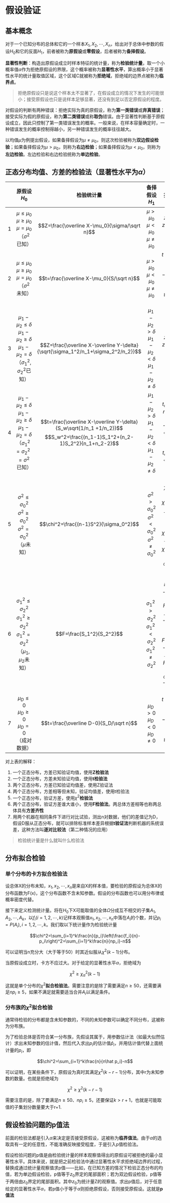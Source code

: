 # 假设验证
## 基本概念
对于一个已知分布的总体和它的一个样本$X_1,X_2,\cdots,X_n$，给出对于总体中参数的假设$H_0$和它的反面$H_1$，前者被称为**原假设**或**零假设**，后者被称为**备择假设**。

**显著性判断**：构造出原假设成立时样本特征的统计量，称为**检验统计量**，取一个小概率值$\alpha$作为拒绝原假设的界限，这个概率被称为**显著性水平**，算出概率小于显著性水平的统计量取值区域，这个区域C就被称为**拒绝域**，拒绝域的边界点被称为**临界点**。

> 拒绝原假设只是说这个样本太不显著了，在假设成立的情况下发生的可能很小；接受原假设也只是说样本足够显著，还没有到足以否定原假设的程度。

对假设的判断有两种错误：拒绝实际为真的原假设，称为**第一类错误**或**弃真错误**；接受实际为假的原假设，称为**第二类错误**或称**取伪**错误。由于显著性判断基于原假设成立，因此只控制了第一类错误发生的概率。一般来说，在样本容量确定时，一种错误发生的概率控制得越小，另一种错误发生的概率往往越大。

以均值$\mu$为例提出假设，如果备择假设为$\mu\neq\mu_0$，则这次检验被称为**双边假设检验**；如果备择假设为$\mu>\mu_0$，则称为**右边检验**；如果备择假设为$\mu<\mu_0$，则称为**左边检验**。左边检验和右边检验统称为**单边检验**。

## 正态分布均值、方差的检验法（显著性水平为$\alpha$）

| |原假设$H_0$|检验统计量|备择假设$H_1$|拒绝域|
|-|:--------:|:--------:|:----------:|:----:|
|1|$\mu\leq\mu_0$<br>$\mu\geq\mu_0$<br>$\mu=\mu_0$<br>（$\sigma^2$已知）|$$Z=\frac{\overline X-\mu_0}{\sigma/\sqrt n}$$|$\mu>\mu_0$<br>$\mu<\mu_0$<br>$\mu\neq\mu_0$<br>|$z\geq z_\alpha$<br>$z\leq -z_\alpha$<br>$\vert z\vert\geq z_{\alpha/2}$|
|2|$\mu\leq\mu_0$<br>$\mu\geq\mu_0$<br>$\mu=\mu_0$<br>（$\sigma^2$未知）|$$t=\frac{\overline X-\mu_0}{S/\sqrt n}$$|$\mu>\mu_0$<br>$\mu<\mu_0$<br>$\mu\neq\mu_0$|$t\geq t_\alpha(n-1)$<br>$t\leq -t_\alpha(n-1)$<br>$\vert t\vert \geq t_{\alpha/2}(n-1)$|
|3|$\mu_1-\mu_2\leq\delta$<br>$\mu_1-\mu_2\geq\delta$<br>$\mu_1-\mu_2=\delta$<br>（$\sigma_1^2,\sigma_2^2$已知）|$$Z=\frac{\overline X-\overline Y-\delta}{\sqrt{\sigma_1^2/n_1+\sigma_2^2/n_2}}$$|$\mu_1-\mu_2>\delta$<br>$\mu_1-\mu_2<\delta$<br>$\mu_1-\mu_2\neq\delta$|$z\geq z_\alpha$<br>$z\leq-z_\alpha$<br>$\vert z\vert \geq z_{\alpha/2}$|
|4|$\mu_1-\mu_2\leq\delta$<br>$\mu_1-\mu_2\geq\delta$<br>$\mu_1-\mu_2=\delta$<br>（$\sigma_1^2=\sigma_2^2=\sigma^2$已知）|$$t=\frac{\overline X-\overline Y-\delta}{S_w\sqrt{1/n_1 +1/n_2}}$$ $$S_w^2=\frac{(n_1-1)S_1^2+(n_2-1)S_2^2}{n_1+n_2-2}$$|$\mu_1-\mu_2>\delta$<br>$\mu_1-\mu_2<\delta$<br>$\mu_1-\mu_2\neq\delta$|$t\geq t_\alpha(n_1+n_2-2)$<br>$t\leq -t_\alpha(n_1+n_2-2)$<br>$\vert t\vert \geq t_{\alpha/2}(n_1+n_2-2)$|
|5|$\sigma^2\leq\sigma^2_0$<br>$\sigma^2\geq\sigma^2_0$<br>$\sigma^2=\sigma^2_0$<br>（$\mu$未知）|$$\chi^2=\frac{(n-1)S^2}{\sigma_0^2}$$|$\sigma^2>\sigma^2_0$<br>$\sigma^2<\sigma^2_0$<br>$\sigma^2\neq\sigma^2_0$|$\chi^2\geq\chi_\alpha^2(n-1)$<br>$\chi^2\leq\chi_{1-\alpha}^2(n-1)$<br>$\chi^2\geq\chi_{\alpha/2}^2(n-1)$或<br>$\chi^2\leq\chi_{1-\alpha/2}^2(n-1)$|
|6|$\sigma_1^2\leq\sigma_2^2$<br>$\sigma_1^2\geq\sigma_2^2$<br>$\sigma_1^2=\sigma_2^2$<br>（$\mu_1,\mu_2$未知）|$$F=\frac{S_1^2}{S_2^2}$$|$\sigma_1^2>\sigma_2^2$<br>$\sigma_1^2<\sigma_2^2$<br>$\sigma_1^2\neq\sigma_2^2$|$F\geq F_\alpha(n_1-1,n_2-1)$<br>$F\leq F_{1-\alpha}(n_1-1,n_2-1)$<br>$F\geq F_{\alpha/2}(n_1-1,n_2-1)$或<br>$F\leq F_{1-\alpha/2}(n_1-1,n_2-1)$|
|7|$\mu_D\leq 0$<br>$\mu_D\geq 0$<br>$\mu_D=0$<br>（成对数据）|$$t=\frac{\overline D-0}{S_D/\sqrt n}$$|$\mu_D> 0$<br>$\mu_D< 0$<br>$\mu_D\neq 0$|$t\geq t_\alpha(n-1)$<br>$t\leq -t_\alpha(n-1)$<br>$\vert t\vert \geq t_{\alpha/2}(n-1)$|

对上表的解释：

1. 一个正态分布，方差已知验证均值，使用**Z检验法**
2. 一个正态分布，方差未知验证均值，使用**t检验法**
3. 两个正态分布，方差已知验证均值差，使用Z验证法
4. 两个正态分布，方差相等但未知，验证均值差，使用t检验法
5. 一个正态分布，验证方差，使用$\chi^2$**检验法**
6. 两个正态分布，验证方差谁大谁小，使用**F检验法**。两总体方差相等也称两总体具有**方差齐性**
7. 用两个机器在相同条件下进行对比试验，测出n对数据，他们的差值记为D，假设D服从正态分布，就可以排除标准样本差异根据**t验证法**判断机器的系统误差，这种方法叫**逐对比较法**（第二种情况的应用）

> 检验统计量是什么就叫什么检验法

## 分布拟合检验
### 单个分布的卡方拟合检验法
设总体X的分布未知，$x_1,x_2,\cdots,x_n$是来自X的样本值，要检验的原假设为总体X的分布函数为F(x)，这个分布函数不含未知参数。假设的分布函数也可以用分布律或概率密度代替。

接下来定义检测统计量。将在$H_0$下X可能取值的全体$\Omega$分成互不相交的子集$A_1,A_2,\cdots,A_k$，以$f_i(i=1,2,\cdots,k)$记样本观察值$x_1,x_2,\cdots,x_n$中落在$A_i$的个数，并记$p_i=P(A_i),i=1,2,\cdots,k$。我们取以下统计量作为检验统计量

$$\chi^2=\sum_{i=1}^k\frac{n}{p_i}\left(\frac{f_i}{n}-p_i\right)^2=\sum_{i=1}^k\frac{n}{np_i}-n$$

可以证明当n充分大（大于等于50）时其近似服从$\chi^2(k-1)$分布。

当原假设成立时，卡方不应过大。对于给定的显著性水平$\alpha$，拒绝域为

$$\chi^2\ge \chi^2_\alpha(k-1)$$

这就是单个分布的$\chi^2$**拟合检验法**。需要注意的是除了需要满足$n\ge 50$，还需要满足$np_i\ge 5$，如果不满足就需要适当合并$A_i$以满足条件。
### 分布族的$\chi^2$拟合检验
通常待检验的分布都是含未知参数的，不同的未知参数可以确定不同分布，这被称为分布族。

为了检验总体是否符合某一分布族，先假设其属于，用参数估计法（如最大似然估计）求出未知参数的估计值，然后代入求出$p_i$的估计值$\hat p_i$，并用估计值代替上面统计量的$p_i$，即

$$\chi^2=\sum_{i=1}^k\frac{n}{n\hat p_i}-n$$

可以证明，在某些条件下，原假设为真时其满足$\chi^2(k-r-1)$分布，其中r为未知参数的数量。也就是拒绝域为

$$\chi^2\ge \chi^2(k-r-1)$$

需要注意的是，除了要满足$n\ge 50$、$np_i\ge 5$，还要保证$k>r+1$，也就是可能取值的子集划分数量要大于r+1.
##  假设检验问题的p值法

前面的检验法都是引入$\alpha$来决定是否接受原假设，这被称为**临界值法**。由于$\alpha$的选取具有一定的任意性，不能准确反映接受程度，于是引入p值检验法。

假设检验问题的p值是由检验统计量的样本观察值得出的原假设可被拒绝的最小显著性水平。具体来说，就是把之前检验法中通过显著性水平求拒绝域边界的过程，替换成通过统计量观察值求p值——比如，在已知方差的情况下检验正态分布的均值，若为单边假设检验，p值等于$z_0$界定的尾部面积；若为双边假设检验，p值等于两倍由$z_0$界定的尾部面积。其中$z_0$为统计量Z的观察值。求出p值后，对于任意给定的显著性水平$\alpha$，若p值小于等于$\alpha$则拒绝原假设，否则接受原假设。这就是**p值法**
